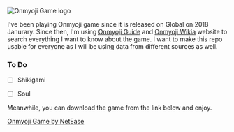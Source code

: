 ![Onmyoji Game logo](https://en.onmyojigame.com/pc/gw/20171215213318/img/logo_921c769.png)

I've been playing Onmyoji game since it is released on Global on 2018 Janurary. Since then, I'm using [Onmyoji Guide][2] and [Onmyoji Wikia][3] website to search everything I want to know about the game. I want to make this repo usable for everyone as I will be using data from different sources as well.

### To Do

- [ ] Shikigami
- [ ] Soul


Meanwhile, you can download the game from the link below and enjoy.

[Onmyoji Game by NetEase][1]

[1]: http://slashdot.org
[2]: https://onmyojiguide.com/
[3]: http://onmyoji.wikia.com/wiki/Onmyoji_Wiki
